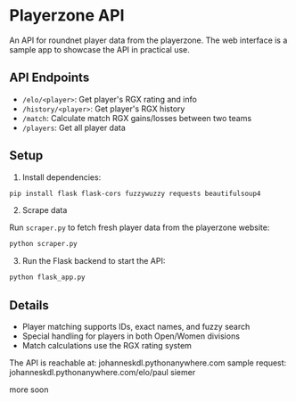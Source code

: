# Playerzone API

An API for roundnet player data from the playerzone. The web interface is a sample app to showcase the API in practical use.

## API Endpoints

- `/elo/<player>`: Get player's RGX rating and info
- `/history/<player>`: Get player's RGX history
- `/match`: Calculate match RGX gains/losses between two teams
- `/players`: Get all player data

## Setup

1. Install dependencies:
```bash
pip install flask flask-cors fuzzywuzzy requests beautifulsoup4
```

2. Scrape data

Run `scraper.py` to fetch fresh player data from the playerzone website:
```bash
python scraper.py
```

3. Run the Flask backend to start the API:
```bash
python flask_app.py
```

## Details

- Player matching supports IDs, exact names, and fuzzy search
- Special handling for players in both Open/Women divisions
- Match calculations use the RGX rating system

The API is reachable at: johanneskdl.pythonanywhere.com
sample request: johanneskdl.pythonanywhere.com/elo/paul siemer

more soon

